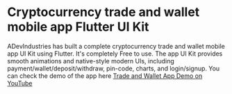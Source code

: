 # Cryptocurrency trade and wallet mobile app Flutter UI Kit

ADevIndustries has built a complete cryptocurrency trade and wallet mobile app UI Kit using Flutter. It's completely Free to use. The app UI Kit provides smooth animations and native-style modern UIs, including payment/wallet/deposit/withdraw, pin-code, charts, and login/signup. You can check the demo of the app here [Trade and Wallet App Demo on YouTube](https://www.youtube.com/watch?v=_c7ppLp0558&ab_channel=ADevIndustries)
